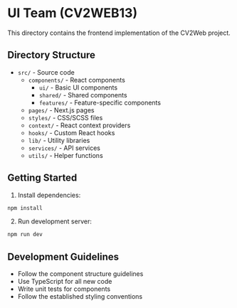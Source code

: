 # UI Team (CV2WEB13)

This directory contains the frontend implementation of the CV2Web project.

## Directory Structure

- `src/` - Source code
  - `components/` - React components
    - `ui/` - Basic UI components
    - `shared/` - Shared components
    - `features/` - Feature-specific components
  - `pages/` - Next.js pages
  - `styles/` - CSS/SCSS files
  - `context/` - React context providers
  - `hooks/` - Custom React hooks
  - `lib/` - Utility libraries
  - `services/` - API services
  - `utils/` - Helper functions

## Getting Started

1. Install dependencies:

```bash
npm install
```

2. Run development server:

```bash
npm run dev
```

## Development Guidelines

- Follow the component structure guidelines
- Use TypeScript for all new code
- Write unit tests for components
- Follow the established styling conventions
